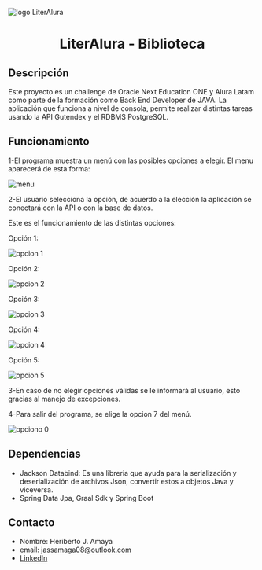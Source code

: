 ![logo LiterAlura](https://github.com/Gildartz08/literalura-23624/assets/150280699/44163460-e0f0-44b1-8a0c-434bb295f21f)


<h1 align="center"> LiterAlura - Biblioteca </h1>

## Descripción
Este proyecto es un challenge de Oracle Next Education ONE y Alura Latam como parte de la formación como Back End Developer de JAVA. 
La aplicación que funciona a nivel de consola, permite realizar distintas tareas usando la API Gutendex y el RDBMS PostgreSQL.

## Funcionamiento
1-El programa muestra un menú con las posibles opciones a elegir. El menu aparecerá de esta forma:

![menu](https://github.com/Gildartz08/literalura-23624/assets/150280699/07170c2e-9467-4158-a011-21fcd74b0162)


2-El usuario selecciona la opción, de acuerdo a la elección la aplicación se conectará con la API o con la base de datos.

Este es el funcionamiento de las distintas opciones:

Opción 1:

![opcion 1](https://github.com/Gildartz08/literalura-23624/assets/150280699/dfb10f60-c16e-4b93-beca-8f4fa2e4ac29)

Opción 2:

![opcion 2](https://github.com/Gildartz08/literalura-23624/assets/150280699/8a9eebb9-e51c-4c93-8f1c-215fe97e5864)


Opción 3: 

![opcion 3](https://github.com/Gildartz08/literalura-23624/assets/150280699/a0421ede-f117-4233-9e57-b2b0be7ec266)


Opción 4:

![opcion 4](https://github.com/Gildartz08/literalura-23624/assets/150280699/5b27cd98-94a0-4b8d-88f3-01cacd057cca)


Opción 5:


![opcion 5](https://github.com/Gildartz08/literalura-23624/assets/150280699/69cb125f-8a2d-427f-b8ef-a02dbf2e972a)


  
3-En caso de no elegir opciones válidas se le informará al usuario, esto gracias al manejo de excepciones.
  
  
4-Para salir del programa, se elige la opcion 7 del menú.

![opciono 0](https://github.com/Gildartz08/literalura-23624/assets/150280699/857ef84e-ff04-4fc6-a3c6-66638c450e88)

  
## Dependencias
* Jackson Databind: Es una libreria que ayuda para la serialización y deserialización de archivos Json, convertir estos a objetos Java y viceversa.
* Spring Data Jpa, Graal Sdk y Spring Boot

## Contacto
* Nombre: Heriberto J. Amaya
* email: jassamaga08@outlook.com
* [LinkedIn](www.linkedin.com/in/heriberto-jassiel-amaya-gaitan-5916ab28a)
